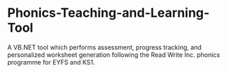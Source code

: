 # Phonics-Teaching-and-Learning-Tool
A VB.NET tool which performs assessment, progress tracking, and personalized worksheet generation following the Read Write Inc. phonics programme for EYFS and KS1.
